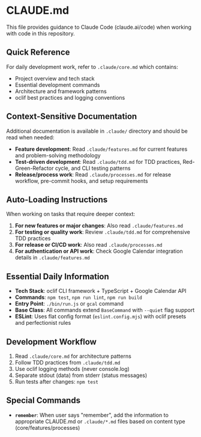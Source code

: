 # CLAUDE.md

This file provides guidance to Claude Code (claude.ai/code) when working with code in this repository.

## Quick Reference

For daily development work, refer to `.claude/core.md` which contains:
- Project overview and tech stack
- Essential development commands
- Architecture and framework patterns
- oclif best practices and logging conventions

## Context-Sensitive Documentation

Additional documentation is available in `.claude/` directory and should be read when needed:

- **Feature development**: Read `.claude/features.md` for current features and problem-solving methodology
- **Test-driven development**: Read `.claude/tdd.md` for TDD practices, Red-Green-Refactor cycle, and CLI testing patterns
- **Release/process work**: Read `.claude/processes.md` for release workflow, pre-commit hooks, and setup requirements

## Auto-Loading Instructions

When working on tasks that require deeper context:

1. **For new features or major changes**: Also read `.claude/features.md`
2. **For testing or quality work**: Review `.claude/tdd.md` for comprehensive TDD practices
3. **For release or CI/CD work**: Also read `.claude/processes.md`
4. **For authentication or API work**: Check Google Calendar integration details in `.claude/features.md`

## Essential Daily Information

- **Tech Stack**: oclif CLI framework + TypeScript + Google Calendar API
- **Commands**: `npm test`, `npm run lint`, `npm run build`
- **Entry Point**: `./bin/run.js` or `gcal` command
- **Base Class**: All commands extend `BaseCommand` with `--quiet` flag support
- **ESLint**: Uses flat config format (`eslint.config.mjs`) with oclif presets and perfectionist rules

## Development Workflow

1. Read `.claude/core.md` for architecture patterns
2. Follow TDD practices from `.claude/tdd.md`
3. Use oclif logging methods (never console.log)
4. Separate stdout (data) from stderr (status messages)
5. Run tests after changes: `npm test`

## Special Commands

- **`remember`**: When user says "remember", add the information to appropriate CLAUDE.md or `.claude/*.md` files based on content type (core/features/processes)